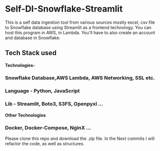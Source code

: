 # Self-DI-Snowflake-Streamlit
This is a self data ingestion tool from various sources mostly excel, csv file to Snowflake database using Streamlit as a frontend technology. You can host this program in AWS, in Lambda. You'll have to also create an account and database in Snowflake. 


## Tech Stack used 
#### Technologies- 
### Snowflake Database,AWS Lambda, AWS Networking, SSL etc. 
### Language - Python, JavaScript
### Lib - Streamlit, Boto3, S3FS, Openpyxl ...
#### Other Technologies 
### Docker, Docker-Compose, NginX ...

Please clone this repo and download the .zip file. 
In the Next commits I will refactor the code, as well as structures. 
